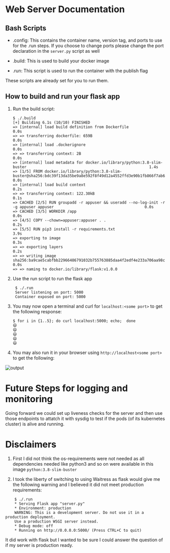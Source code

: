 # Web Server Documentation 

## Bash Scripts

* .config: This contains the container name, version tag, and ports to use for the .run steps. If you choose to change ports please change the port declaration in the `server.py` script as well 


* .build: This is used to build your docker image 


* .run: This script is used to run the container with the publish flag 

These scripts are already set for you to run them. 

## How to build and run your flask app

1. Run the build script:
    ```
    $ ./.build
    [+] Building 6.1s (10/10) FINISHED
    => [internal] load build definition from Dockerfile                                                                           0.0s
    => => transferring dockerfile: 659B                                                                                           0.0s
    => [internal] load .dockerignore                                                                                              0.0s
    => => transferring context: 2B                                                                                                0.0s
    => [internal] load metadata for docker.io/library/python:3.8-slim-buster                                                      1.4s
    => [1/5] FROM docker.io/library/python:3.8-slim-buster@sha256:bdc39f13da35be9a8e592f8f49d12a4552ffd3e90b1fb866f7ab628f319760  0.0s
    => [internal] load build context                                                                                              0.2s
    => => transferring context: 122.30kB                                                                                          0.1s
    => CACHED [2/5] RUN groupadd -r appuser && useradd --no-log-init -r -g appuser appuser                                        0.0s
    => CACHED [3/5] WORKDIR /app                                                                                                  0.0s
    => [4/5] COPY --chown=appuser:appuser . .                                                                                     0.2s
    => [5/5] RUN pip3 install -r requirements.txt                                                                                 3.9s
    => exporting to image                                                                                                         0.3s
    => => exporting layers                                                                                                        0.2s
    => => writing image sha256:ba9cae5cabfbb22966486791032b755763885daa4f2edf4e233a706aa98cd3ef                                   0.0s
    => => naming to docker.io/library/flask:v1.0.0
    ```

2. Use the run script to run the flask app 
   ```
    $ ./.run
    Server listening on port: 5000
    Container exposed on port: 5000

    ```

3. You may now open a terminal and curl for `localhost:<some port>` to get the following response:
    ```
    $ for i in {1..5}; do curl localhost:5000; echo;  done
    😄
    😄
    😄
    😄
    😄
    ```

4. You may also run it in your browser using `http://localhost<some port>` to get the following:

![output](image/output.png)
# Future Steps for logging and monitoring
Going forward we could set up liveness checks for the server and then use those endpoints to attatch it with sysdig to test if the pods (of its kubernetes cluster) is alive and running.


# Disclaimers
1. First I did not think the os-requirements were not needed as all dependencies needed like python3 and so on were available in this image `python:3.8-slim-buster` 


2. I took the liberty of switching to using Waitress as flask would give me the following warning and I believed it did not meet production requirements: 

```
    $ ./.run
    * Serving Flask app "server.py"
    * Environment: production
    WARNING: This is a development server. Do not use it in a production deployment.
    Use a production WSGI server instead.
    * Debug mode: off
    * Running on http://0.0.0.0:5000/ (Press CTRL+C to quit)
```
It did work with flask but I wanted to be sure I could answer the question of if my server is production ready.